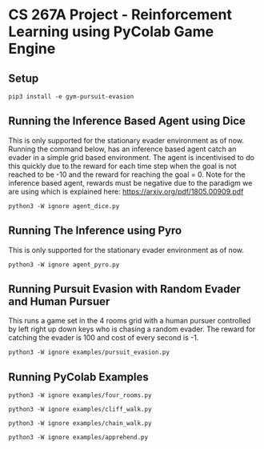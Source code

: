 # CS 267A Project - Reinforcement Learning using PyColab Game Engine

## Setup

```
pip3 install -e gym-pursuit-evasion
```

## Running the Inference Based Agent using Dice

This is only supported for the stationary evader environment as of now. 
Running the command below, has an inference based agent catch an evader
in a simple grid based environment. The agent is incentivised to do this
quickly due to the reward for each time step when the goal is not reached 
to be -10 and the reward for reaching the goal = 0. 
Note for the inference based agent, rewards must be negative due to the
paradigm we are using which is explained here: https://arxiv.org/pdf/1805.00909.pdf

```
python3 -W ignore agent_dice.py
```

## Running The Inference using Pyro

This is only supported for the stationary evader environment as of now. 

```
python3 -W ignore agent_pyro.py
```

## Running Pursuit Evasion with Random Evader and Human Pursuer

This runs a game set in the 4 rooms grid with a human pursuer controlled by 
left right up down keys who is chasing a random evader. The reward for catching
the evader is 100 and cost of every second is -1. 

```
python3 -W ignore examples/pursuit_evasion.py
```

## Running PyColab Examples

```
python3 -W ignore examples/four_rooms.py

python3 -W ignore examples/cliff_walk.py

python3 -W ignore examples/chain_walk.py

python3 -W ignore examples/apprehend.py
```

